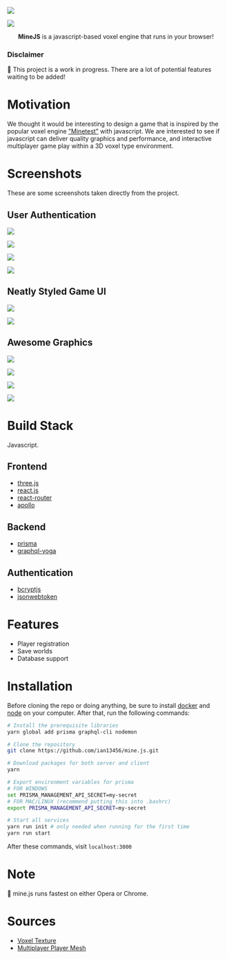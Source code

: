 ![](https://i.imgur.com/Xe1WfTR.png)

<a href="https://discord.gg/Xp5cStm" align="center">
<img src="https://img.shields.io/discord/648532255979077635.svg?style=for-the-badge" />
</a>
<p align="center"><b>MineJS</b> is a javascript-based voxel engine that runs in your browser!</p>

### Disclaimer

:pushpin: This project is a work in progress. There are a lot of potential features waiting to be added!

# Motivation

We thought it would be interesting to design a game that is inspired by the popular voxel engine ["Minetest"](https://www.minetest.net/) with javascript. We are interested to see if javascript can deliver quality graphics and performance, and interactive multiplayer game play within a 3D voxel type environment.

# Screenshots

These are some screenshots taken directly from the project.

## User Authentication

![](https://i.imgur.com/RNzVsKz.png)

![](https://i.imgur.com/He0UBHz.png)

![](https://i.imgur.com/Ra2KnTT.png)

![](https://i.imgur.com/MJEEtFI.png)

## Neatly Styled Game UI

![](https://i.imgur.com/fIVxDQH.png)

![](https://i.imgur.com/A951uaC.png)

## Awesome Graphics

![](https://i.imgur.com/Xpi24GY.png)

![](https://i.imgur.com/FAuiYJe.jpg)

![](https://i.imgur.com/fYrQsAT.png)

![](https://i.imgur.com/B4tDJjw.png)

# Build Stack

Javascript.

## Frontend

- [three.js](https://threejs.org)
- [react.js](https://reactjs.org/)
- [react-router](https://github.com/ReactTraining/react-router)
- [apollo](https://www.apollographql.com/)

## Backend

- [prisma](https://www.prisma.io/docs/1.34/get-started/01-setting-up-prisma-new-database-TYPESCRIPT-t002/)
- [graphql-yoga](https://github.com/prisma/graphql-yoga)

## Authentication

- [bcryptjs](https://github.com/dcodeIO/bcrypt.js/)
- [jsonwebtoken](https://github.com/auth0/node-jsonwebtoken#readme)

# Features

- Player registration
- Save worlds
- Database support

# Installation

Before cloning the repo or doing anything, be sure to install [docker](https://www.docker.com/) and [node](https://nodejs.org/en/) on your computer. After that, run the following commands:

```bash
# Install the prerequisite libraries
yarn global add prisma graphql-cli nodemon

# Clone the repository
git clone https://github.com/ian13456/mine.js.git

# Download packages for both server and client
yarn

# Export environment variables for prisma
# FOR WINDOWS
set PRISMA_MANAGEMENT_API_SECRET=my-secret
# FOR MAC/LINUX (recommend putting this into .bashrc)
export PRISMA_MANAGEMENT_API_SECRET=my-secret

# Start all services
yarn run init # only needed when running for the first time
yarn run start
```

After these commands, visit `localhost:3000`

# Note

:pushpin: mine.js runs fastest on either Opera or Chrome.

# Sources

- [Voxel Texture](https://opengameart.org/content/voxel-pack)
- [Multiplayer Player Mesh](https://github.com/bs-community/skinview3d)
